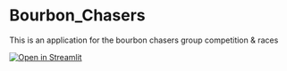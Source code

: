 # Bourbon_Chasers
This is an application for the bourbon chasers group competition &amp; races 

[![Open in Streamlit](https://static.streamlit.io/badges/streamlit_badge_black_white.svg)](https://share.streamlit.io/Steven-Carter-Data/main/bourbon_chasers_app.py/)
